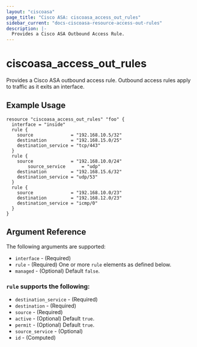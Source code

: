 ```yaml
---
layout: "ciscoasa"
page_title: "Cisco ASA: ciscoasa_access_out_rules"
sidebar_current: "docs-ciscoasa-resource-access-out-rules"
description: |-
  Provides a Cisco ASA Outbound Access Rule.
---
```


# ciscoasa_access_out_rules

Provides a Cisco ASA outbound access rule. Outbound access rules apply to traffic as it exits an interface.

## Example Usage

```hcl
resource "ciscoasa_access_out_rules" "foo" {
  interface = "inside"
  rule {
    source              = "192.168.10.5/32"
    destination         = "192.168.15.0/25"
    destination_service = "tcp/443"
  }
  rule {
    source              = "192.168.10.0/24"
		source_service      = "udp"
    destination         = "192.168.15.6/32"
    destination_service = "udp/53"
  }
  rule {
    source              = "192.168.10.0/23"
    destination         = "192.168.12.0/23"
    destination_service = "icmp/0"
  }
}
```

## Argument Reference

The following arguments are supported:

* `interface` - (Required)
* `rule` - (Required) One or more `rule` elements as defined below.
* `managed` - (Optional) Default `false`.

### `rule` supports the following:

* `destination_service` - (Required)
* `destination` - (Required)
* `source` - (Required)
* `active` - (Optional) Default `true`.
* `permit` - (Optional) Default `true`.
* `source_service` - (Optional)
* `id` - (Computed)

